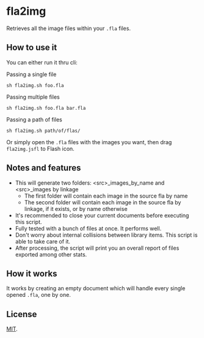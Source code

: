 # fla2img
Retrieves all the image files within your `.fla` files.

## How to use it
You can either run it thru cli:
	
Passing a single file

	sh fla2img.sh foo.fla

Passing multiple files

	sh fla2img.sh foo.fla bar.fla

Passing a path of files

	sh fla2img.sh path/of/flas/

Or simply open the `.fla` files with the images you want, then drag `fla2img.jsfl` to Flash icon.

## Notes and features

* This will generate two folders: \<src\>_images_by_name and \<src\>_images by linkage
	* The first folder will contain each image in the source fla by name
	* The second folder will contain each image in the source fla by linkage, if it exists, or by name otherwise
* It's recommended to close your current documents before executing this script.
* Fully tested with a bunch of files at once. It performs well.
* Don't worry about internal collisions between library items. This script is able to take care of it.
* After processing, the script will print you an overall report of files exported among other stats.

## How it works
It works by creating an empty document which will handle every single opened `.fla`, one by one.

## License
[MIT](http://opensource.org/licenses/MIT).